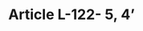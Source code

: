 ---
title: "Article L-122- 5, 4’"
draft: false
exceptions:
- info53k
memberstates:
- FR
score: 3
compensation:
- 
remarks: |
 


link: ""
---